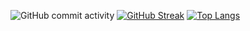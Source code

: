 ![GitHub commit activity](https://img.shields.io/github/commit-activity/:interval/:svidmar/:repo)
[![GitHub Streak](https://streak-stats.demolab.com/?user=svidmar)](https://git.io/streak-stats)
[![Top Langs](https://github-readme-stats.vercel.app/api/top-langs/?username=svidmar)](https://github.com/anuraghazra/github-readme-stats)

<!--
**svidmar/svidmar** is a ✨ _special_ ✨ repository because its `README.md` (this file) appears on your GitHub profile.

Here are some ideas to get you started:

- 🔭 I’m currently working on ...
- 🌱 I’m currently learning ...
- 👯 I’m looking to collaborate on ...
- 🤔 I’m looking for help with ...
- 💬 Ask me about ...
- 📫 How to reach me: ...
- 😄 Pronouns: ...
- ⚡ Fun fact: ...
-->
